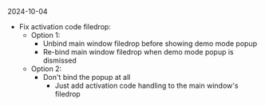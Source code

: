 2024-10-04
- Fix activation code filedrop:
  - Option 1:
    - Unbind main window filedrop before showing demo mode popup
    - Re-bind main window filedrop when demo mode popup is dismissed
  - Option 2:
    - Don't bind the popup at all
      - Just add activation code handling to the main window's filedrop
